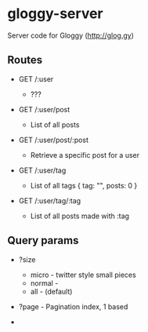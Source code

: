 # gloggy-server

Server code for Gloggy (http://glog.gy)


## Routes

* GET /:user
  * ???

* GET /:user/post
  * List of all posts  

* GET /:user/post/:post
  * Retrieve a specific post for a user

* GET /:user/tag
  * List of all tags { tag: "", posts: 0 }

* GET /:user/tag/:tag
  * List of all posts made with :tag


## Query params


* ?size
  * micro - twitter style small pieces
  * normal - 
  * all - (default)

* ?page - Pagination index, 1 based

* 